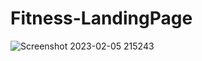 # Fitness-LandingPage

![Screenshot 2023-02-05 215243](https://user-images.githubusercontent.com/88723580/216827016-78eab6c8-daeb-4a62-9106-63ccf42a1b3c.jpg)
